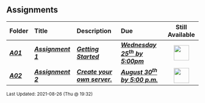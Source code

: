 ## Assignments

| Folder | Title | Description | Due | Still Available |
|:------|:------|:------|:------|:-----:|
| ***<a href="https://github.com/rugbyprof/5303-Adv-Database/tree/master/Assignments/A01">A01</a>*** | ***<a href="https://github.com/rugbyprof/5303-Adv-Database/tree/master/Assignments/A01"> Assignment 1 </a>*** | ***<a href="https://github.com/rugbyprof/5303-Adv-Database/tree/master/Assignments/A01"> Getting Started</a>*** | ***<a href="https://github.com/rugbyprof/5303-Adv-Database/tree/master/Assignments/A01"> Wednesday  25<sup>th</sup> by 5:00pm</a>*** | <img src="https://cs.msutexas.edu/~griffin/zcloud/zcloud-files/traffic_light_blank_side.png" width="40"> |
| ***<a href="https://github.com/rugbyprof/5303-Adv-Database/tree/master/Assignments/A02">A02</a>*** | ***<a href="https://github.com/rugbyprof/5303-Adv-Database/tree/master/Assignments/A02"> Assignment 2 </a>*** | ***<a href="https://github.com/rugbyprof/5303-Adv-Database/tree/master/Assignments/A02"> Create your own server.</a>*** | ***<a href="https://github.com/rugbyprof/5303-Adv-Database/tree/master/Assignments/A02"> August 30<sup>th</sup> by 5:00 p.m.</a>*** | <img src="https://cs.msutexas.edu/~griffin/zcloud/zcloud-files/traffic_light_blank_side.png" width="40"> |

<sup>Last Updated: 2021-08-26 (Thu @ 19:32)</sup>